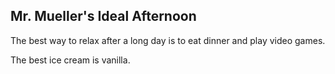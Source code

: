 ## Mr. Mueller's Ideal Afternoon

The best way to relax after a long day is to eat dinner and play video games.

The best ice cream is vanilla.